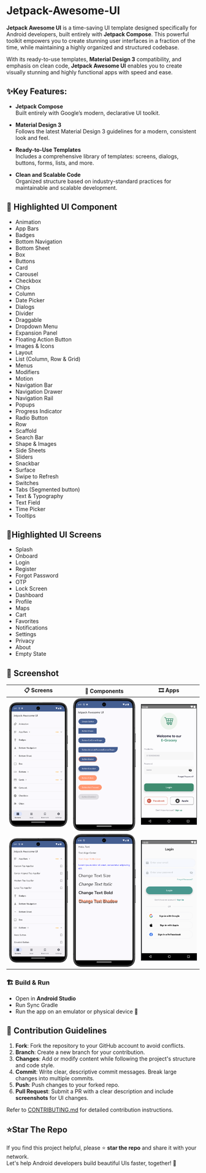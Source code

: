 # Jetpack-Awesome-UI

**Jetpack Awesome UI** is a time-saving UI template designed specifically for Android developers,
built entirely with **Jetpack Compose**. This powerful toolkit empowers you to create stunning user
interfaces
in a fraction of the time, while maintaining a highly organized and structured codebase.

With its ready-to-use templates, **Material Design 3** compatibility, and emphasis on clean code,
**Jetpack Awesome UI** enables you to create visually stunning and highly functional apps with speed
and
ease.

## ✨Key Features:

- **Jetpack Compose**  
  Built entirely with Google’s modern, declarative UI toolkit.

- **Material Design 3**  
  Follows the latest Material Design 3 guidelines for a modern, consistent look and feel.

- **Ready-to-Use Templates**  
  Includes a comprehensive library of templates: screens, dialogs, buttons, forms, lists, and more.

- **Clean and Scalable Code**  
  Organized structure based on industry-standard practices for maintainable and scalable
  development.

## 🧩 Highlighted UI Component

- Animation
- App Bars
- Badges
- Bottom Navigation
- Bottom Sheet
- Box
- Buttons
- Card
- Carousel
- Checkbox
- Chips
- Column
- Date Picker
- Dialogs
- Divider
- Draggable
- Dropdown Menu
- Expansion Panel
- Floating Action Button
- Images & Icons
- Layout
- List (Column, Row & Grid)
- Menus
- Modifiers
- Motion
- Navigation Bar
- Navigation Drawer
- Navigation Rail
- Popups
- Progress Indicator
- Radio Button
- Row
- Scaffold
- Search Bar
- Shape & Images
- Side Sheets
- Sliders
- Snackbar
- Surface
- Swipe to Refresh
- Switches
- Tabs (Segmented button)
- Text & Typography
- Text Field
- Time Picker
- Tooltips

## 📱Highlighted UI Screens

- Splash
- Onboard
- Login
- Register
- Forgot Password
- OTP
- Lock Screen
- Dashboard
- Profile
- Maps
- Cart
- Favorites
- Notifications
- Settings
- Privacy
- About
- Empty State

## 📸 Screenshot

| 📋 Screens                                                     | 🧩 Components                                             | 🎞️ Apps                                                                  |
|----------------------------------------------------------------|-----------------------------------------------------------|---------------------------------------------------------------------------|
| <img src="screenshots/home-1.png" width="200"/>        | <img src="screenshots/button-1.png" width="200"/> | <img src="screenshots/login_Screen-1.png" width="200"/> |
| <img src="screenshots/home-2.png" width="200"/>        | <img src="screenshots/text-1.png" width="200"/>   | <img src="screenshots/login_Screen-2.png" width="200"/> |


### 🏗️ Build & Run

- Open in **Android Studio**
- Run Sync Gradle
- Run the app on an emulator or physical device 🚀

## 🤝 Contribution Guidelines

1. **Fork**: Fork the repository to your GitHub account to avoid conflicts.
2. **Branch**: Create a new branch for your contribution.
3. **Changes**: Add or modify content while following the project's structure and code style.
4. **Commit**: Write clear, descriptive commit messages. Break large changes into multiple commits.
5. **Push**: Push changes to your forked repo.
6. **Pull Request**: Submit a PR with a clear description and include **screenshots** for UI
   changes.

Refer to [CONTRIBUTING.md](./CONTRIBUTING.md) for detailed contribution instructions.

## ⭐Star The Repo
If you find this project helpful, please ⭐️ **star the repo** and share it with your network.  
Let's help Android developers build beautiful UIs faster, together! 💪




